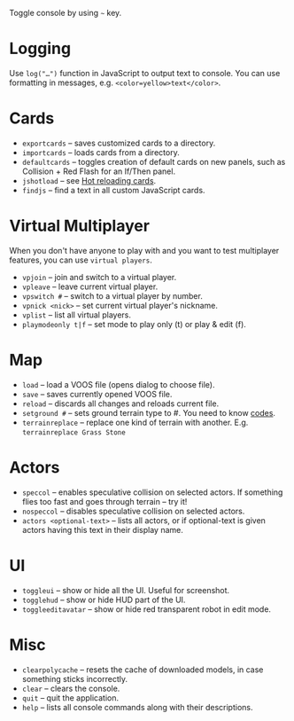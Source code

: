 Toggle console by using `~` key. 

# Logging

Use `log("…")` function in JavaScript to output text to console. 
You can use formatting in messages, e.g. `<color=yellow>text</color>`.

# Cards

* `exportcards` – saves customized cards to a directory.
* `importcards` – loads cards from a directory.
* `defaultcards` – toggles creation of default cards on new panels, such as Collision + Red Flash for an If/Then panel.
* `jshotload` – see [Hot reloading cards](https://docs.google.com/document/d/1M1vw78aksyPDO7NIbomyylIKYWs1KOnbL882bY256XM/edit).
* `findjs` – find a text in all custom JavaScript cards.

# Virtual Multiplayer

When you don't have anyone to play with and you want to test multiplayer features, you can use `virtual players`.

* `vpjoin` – join and switch to a virtual player.
* `vpleave` – leave current virtual player.
* `vpswitch #` – switch to a virtual player by number.
* `vpnick <nick>` – set current virtual player's nickname.
* `vplist` – list all virtual players.
* `playmodeonly t|f` – set mode to play only (t) or play & edit (f). 

# Map

* `load` – load a VOOS file (opens dialog to choose file).
* `save` – saves currently opened VOOS file.
* `reload` – discards all changes and reloads current file. 
* `setground #` – sets ground terrain type to #. You need to know [codes](https://docs.google.com/document/d/1RovaMCZhEgnWolxAHeB_v4ZzW8ROQjIIOJnayKDupYg/edit). 
* `terrainreplace` – replace one kind of terrain with another. E.g. `terrainreplace Grass Stone`

# Actors

* `speccol` – enables speculative collision on selected actors. If something flies too fast and goes through terrain – try it!
* `nospeccol` – disables speculative collision on selected actors.
* `actors <optional-text>` – lists all actors, or if optional-text is given actors having this text in their display name. 

# UI

* `toggleui` – show or hide all the UI. Useful for screenshot.
* `togglehud` – show or hide HUD part of the UI.
* `toggleeditavatar` – show or hide red transparent robot in edit mode.

# Misc

* `clearpolycache` – resets the cache of downloaded models, in case something sticks incorrectly.
* `clear` – clears the console.
* `quit` – quit the application.
* `help` – lists all console commands along with their descriptions.